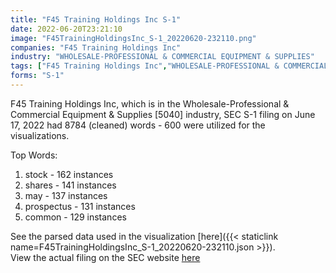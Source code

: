```yaml
---
title: "F45 Training Holdings Inc S-1"
date: 2022-06-20T23:21:10
image: "F45TrainingHoldingsInc_S-1_20220620-232110.png"
companies: "F45 Training Holdings Inc"
industry: "WHOLESALE-PROFESSIONAL & COMMERCIAL EQUIPMENT & SUPPLIES"
tags: ["F45 Training Holdings Inc","WHOLESALE-PROFESSIONAL & COMMERCIAL EQUIPMENT & SUPPLIES","06-17-2022","S-1"]
forms: "S-1"
---
```

F45 Training Holdings Inc, which is in the Wholesale-Professional & Commercial Equipment & Supplies [5040] industry, SEC S-1 filing on June 17, 2022 had 8784 (cleaned) words - 600 were utilized for the visualizations.

Top Words:
1. stock - 162 instances
2. shares - 141 instances
3. may - 137 instances
4. prospectus - 131 instances
5. common - 129 instances


See the parsed data used in the visualization [here]({{< staticlink name=F45TrainingHoldingsInc_S-1_20220620-232110.json >}}).  
View the actual filing on the SEC website [here](https://www.sec.gov/Archives/edgar/data/1788717/0001193125-22-176623.txt)